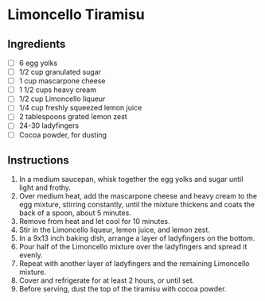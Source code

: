 # Limoncello Tiramisu

## Ingredients

- [ ] 6 egg yolks
- [ ] 1/2 cup granulated sugar
- [ ] 1 cup mascarpone cheese
- [ ] 1 1/2 cups heavy cream
- [ ] 1/2 cup Limoncello liqueur
- [ ] 1/4 cup freshly squeezed lemon juice
- [ ] 2 tablespoons grated lemon zest
- [ ] 24-30 ladyfingers
- [ ] Cocoa powder, for dusting

## Instructions

1. In a medium saucepan, whisk together the egg yolks and sugar until light and frothy.
2. Over medium heat, add the mascarpone cheese and heavy cream to the egg mixture, stirring constantly, until the mixture thickens and coats the back of a spoon, about 5 minutes.
3. Remove from heat and let cool for 10 minutes.
4. Stir in the Limoncello liqueur, lemon juice, and lemon zest.
5. In a 9x13 inch baking dish, arrange a layer of ladyfingers on the bottom.
6. Pour half of the Limoncello mixture over the ladyfingers and spread it evenly.
7. Repeat with another layer of ladyfingers and the remaining Limoncello mixture.
8. Cover and refrigerate for at least 2 hours, or until set.
9. Before serving, dust the top of the tiramisu with cocoa powder.
